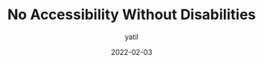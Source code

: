 ---
author: yatil
date: 2022-02-03
tags:
  - accessibility
  - user-experience
target_url: https://yatil.net/blog/no-accessibility-without-disabilities
title: No Accessibility Without Disabilities
---